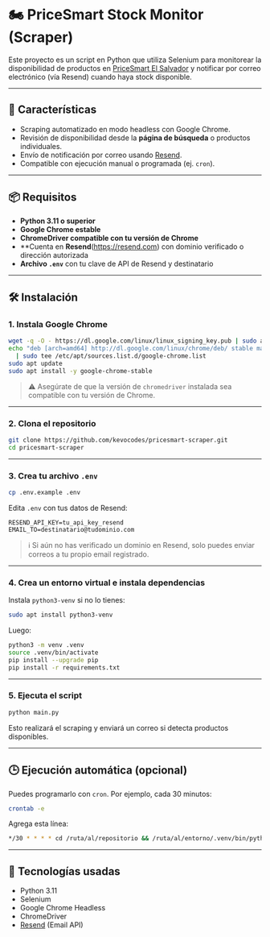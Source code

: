 # 🏍️ PriceSmart Stock Monitor (Scraper)

Este proyecto es un script en Python que utiliza Selenium para monitorear la disponibilidad de productos en [PriceSmart El Salvador](https://www.pricesmart.com/es-sv/) y notificar por correo electrónico (vía Resend) cuando haya stock disponible.

---

## 🚀 Características

* Scraping automatizado en modo headless con Google Chrome.
* Revisión de disponibilidad desde la **página de búsqueda** o productos individuales.
* Envío de notificación por correo usando [Resend](https://resend.com).
* Compatible con ejecución manual o programada (ej. `cron`).

---

## 📦 Requisitos

* **Python 3.11 o superior**
* **Google Chrome estable**
* **ChromeDriver compatible con tu versión de Chrome**
* **Cuenta en **Resend**(https://resend.com) con dominio verificado o dirección autorizada
* **Archivo `.env`** con tu clave de API de Resend y destinatario

---

## 🛠️ Instalación

### 1. Instala Google Chrome

```bash
wget -q -O - https://dl.google.com/linux/linux_signing_key.pub | sudo apt-key add -
echo "deb [arch=amd64] http://dl.google.com/linux/chrome/deb/ stable main" \
  | sudo tee /etc/apt/sources.list.d/google-chrome.list
sudo apt update
sudo apt install -y google-chrome-stable
```

> ⚠️ Asegúrate de que la versión de `chromedriver` instalada sea compatible con tu versión de Chrome.

---

### 2. Clona el repositorio

```bash
git clone https://github.com/kevocodes/pricesmart-scraper.git
cd pricesmart-scraper
```

---

### 3. Crea tu archivo `.env`

```bash
cp .env.example .env
```

Edita `.env` con tus datos de Resend:

```env
RESEND_API_KEY=tu_api_key_resend
EMAIL_TO=destinatario@tudominio.com
```

> ℹ️ Si aún no has verificado un dominio en Resend, solo puedes enviar correos a tu propio email registrado.

---

### 4. Crea un entorno virtual e instala dependencias

Instala `python3-venv` si no lo tienes:

```bash
sudo apt install python3-venv
```

Luego:

```bash
python3 -m venv .venv
source .venv/bin/activate
pip install --upgrade pip
pip install -r requirements.txt
```

---

### 5. Ejecuta el script

```bash
python main.py
```

Esto realizará el scraping y enviará un correo si detecta productos disponibles.

---

## 🕒 Ejecución automática (opcional)

Puedes programarlo con `cron`. Por ejemplo, cada 30 minutos:

```bash
crontab -e
```

Agrega esta línea:

```bash
*/30 * * * * cd /ruta/al/repositorio && /ruta/al/entorno/.venv/bin/python3 main.py
```

---

## 🤖 Tecnologías usadas

* Python 3.11
* Selenium
* Google Chrome Headless
* ChromeDriver
* [Resend](https://resend.com) (Email API)
